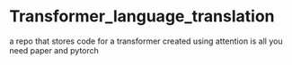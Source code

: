 # Transformer_language_translation
a repo that stores code for a transformer created using attention is all you need paper and pytorch

